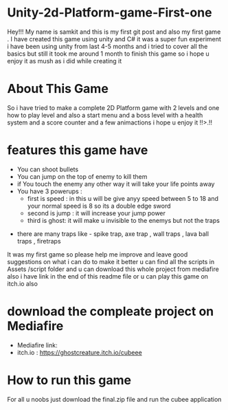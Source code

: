 # Unity-2d-Platform-game-First-one
 Hey!!!
My name is samkit and this is my first git post and also my first game . I have created this game using unity and C# it was a super fun experiment i have been using unity from last 4-5 months and i tried to cover all the basics but still it took me around 1 month to finish this game so i hope u enjoy it as mush as i did while creating it 

# About This Game
So i have tried to make a complete 2D Platform game with 2 levels and one how to play level and also a start menu and a boss level with a health system and a score counter and a few animactions i hope u enjoy it !!>.!! 

# features this game have
- You can shoot bullets 
- You can jump on the top of enemy to kill them 
- if You touch the enemy any other way it will take your life points away 
- You have 3 powerups :
   - first is speed : in this u will be give anyy speed between 5 to 18 and your normal speed is 8 so its a double edge sword 
   - second is jump : it will increase your jump power 
   - third is ghost: it will make u invisible to the enemys but not the traps 
 * there are many traps like
         - spike trap, axe trap , wall traps , lava ball traps , firetraps 

It was my first game so please help me improve and leave good suggestions on what i can do to make it better 
u can find all the scripts in Assets /script folder and u can download this whole project from mediafire also i have link in the end of this readme file or u can play this game on itch.io also 

# download the compleate project on Mediafire
- Mediafire link:
- itch.io : https://ghostcreature.itch.io/cubeee
# How to run this game 
For all u noobs just download the final.zip file and run the cubee application 
